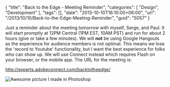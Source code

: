 {
	"title": "Back to the Edge - Meeting Reminder",
	"categories": [
		"Design",
		"Development"
	],
	"tags": [],
	"date": "2013-10-10T16:10:00+06:00",
	"url": "/2013/10/10/Back-to-the-Edge-Meeting-Reminder",
	"guid": "5057"
}

<p>
Just a reminder about the meeting tomorrow with myself, Serge, and Paul. It will start promptly at 12PM Central (1PM EST, 10AM PST) and run for about 2 hours (give or take a few minutes). We will <strong>not</strong> be using Google Hangouts as the experience for audience members is not optimal. This means we lose the 'record to Youtube' functionality, but I want the best experience for folks who can show up. We will use Connect instead which requires Flash on your browser, or the mobile app. The URL for the meeting is:
</p>
<!--more-->
<p>
<a href="http://experts.adobeconnect.com/backtotheedge/">http://experts.adobeconnect.com/backtotheedge/</a>
</p>

<img src="http://www.raymondcamden.com/images/backtotheedge1.jpg" title="Awesome picture I made in Photoshop">